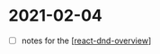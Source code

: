 # 2021-02-04

- [ ] notes for the [[react-dnd-overview]]

[//begin]: # "Autogenerated link references for markdown compatibility"
[react-dnd-overview]: react-dnd-overview "React Dnd Overview"
[//end]: # "Autogenerated link references"
